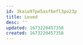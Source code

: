 ```yaml
---
id: 3kaio97pe5asf6efl3po23p
title: Loved
desc: ''
updated: 1673220457358
created: 1673220457358
---
```

